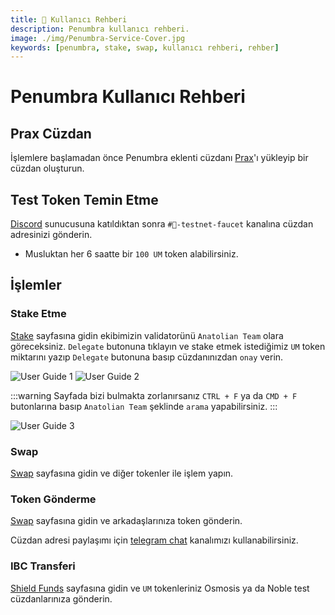 ```yaml
---
title: 👤 Kullanıcı Rehberi
description: Penumbra kullanıcı rehberi.
image: ./img/Penumbra-Service-Cover.jpg
keywords: [penumbra, stake, swap, kullanıcı rehberi, rehber]
---
```


# Penumbra Kullanıcı Rehberi

## Prax Cüzdan

İşlemlere başlamadan önce Penumbra eklenti cüzdanı [Prax](https://chromewebstore.google.com/detail/prax-wallet/lkpmkhpnhknhmibgnmmhdhgdilepfghe)'ı yükleyip bir cüzdan oluşturun. 

## Test Token Temin Etme

[Discord](https://discord.gg/AWshYAkKTb) sunucusuna katıldıktan sonra `#🚰-testnet-faucet` kanalına cüzdan adresinizi gönderin.

* Musluktan her 6 saatte bir `100 UM` token alabilirsiniz.

## İşlemler

### Stake Etme

[Stake](https://app.testnet.penumbra.zone/#/staking) sayfasına gidin ekibimizin validatorünü `Anatolian Team` olara göreceksiniz. `Delegate` butonuna tıklayın ve stake etmek istediğimiz `UM` token miktarını yazıp `Delegate` butonuna basıp cüzdanınızdan `onay` verin.  


![User Guide 1](./../../../../../../../docs/Testnet/penumbra/img/user-guide-1.png)
![User Guide 2](./../../../../../../../docs/Testnet/penumbra/img/user-guide-2.png)

:::warning
Sayfada bizi bulmakta zorlanırsanız `CTRL + F` ya da `CMD + F` butonlarına basıp `Anatolian Team` şeklinde `arama` yapabilirsiniz.
:::

![User Guide 3](./../../../../../../../docs/Testnet/penumbra/img/user-guide-3.png)

### Swap

[Swap](https://app.testnet.penumbra.zone/#/swap) sayfasına gidin ve diğer tokenler ile işlem yapın.


### Token Gönderme

[Swap](https://app.testnet.penumbra.zone/#/send) sayfasına gidin ve arkadaşlarınıza token gönderin.

Cüzdan adresi paylaşımı için [telegram chat](https://t.me/AnatolianTeam) kanalımızı kullanabilirsiniz.

### IBC Transferi

[Shield Funds](https://app.testnet.penumbra.zone/#/ibc) sayfasına gidin ve `UM` tokenleriniz Osmosis ya da Noble test cüzdanlarınıza gönderin.

